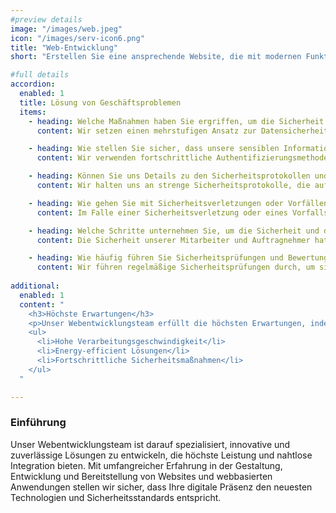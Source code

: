 ```yaml
---
#preview details
image: "/images/web.jpeg"
icon: "/images/serv-icon6.png"
title: "Web-Entwicklung"
short: "Erstellen Sie eine ansprechende Website, die mit modernen Funktionen ausgestattet ist. Unsere Webentwickler beherrschen die Kunst der Gestaltung, Entwicklung und Wartung von E-Commerce-Websites und webbasierten Anwendungen, die auf modernen Technologie-Stacks basieren."

#full details
accordion:
  enabled: 1
  title: Lösung von Geschäftsproblemen
  items:
    - heading: Welche Maßnahmen haben Sie ergriffen, um die Sicherheit unserer Daten und Informationen zu gewährleisten?
      content: Wir setzen einen mehrstufigen Ansatz zur Datensicherheit ein, der Verschlüsselung, Zugriffskontrollen und regelmäßige Sicherheitsprüfungen umfasst. Unsere Systeme sind so konzipiert, dass sie den branchenspezifischen Standards für den Datenschutz entsprechen oder diese übertreffen.

    - heading: Wie stellen Sie sicher, dass unsere sensiblen Informationen vor unbefugtem Zugriff geschützt sind?
      content: Wir verwenden fortschrittliche Authentifizierungsmethoden, wie zum Beispiel Zwei-Faktor-Authentifizierung, um den Zugriff auf sensible Informationen zu beschränken. Darüber hinaus werden unsere Sicherheitsprotokolle kontinuierlich überwacht und aktualisiert, um auf neue Bedrohungen zu reagieren.

    - heading: Können Sie uns Details zu den Sicherheitsprotokollen und Zertifizierungen Ihres Unternehmens geben?
      content: Wir halten uns an strenge Sicherheitsprotokolle, die auf den besten Praktiken und Standards der Branche basieren, wie zum Beispiel ISO 27001 und SOC 2. Unser Engagement für Sicherheit zeigt sich auch in unseren Zertifizierungen und der Einhaltung relevanter gesetzlicher Vorschriften.

    - heading: Wie gehen Sie mit Sicherheitsverletzungen oder Vorfällen um?
      content: Im Falle einer Sicherheitsverletzung oder eines Vorfalls haben wir etablierte Verfahren zur Reaktion auf Vorfälle, um die Bedrohung schnell zu mindern und die Auswirkungen auf unsere Kunden zu minimieren. Unser engagiertes Sicherheitsteam führt gründliche Untersuchungen durch und setzt Maßnahmen zur Behebung von Schwachstellen um, um zukünftige Vorfälle zu verhindern.

    - heading: Welche Schritte unternehmen Sie, um die Sicherheit und den Schutz unserer Mitarbeiter und Auftragnehmer zu gewährleisten?
      content: Die Sicherheit unserer Mitarbeiter und Auftragnehmer hat für uns oberste Priorität. Wir bieten umfassende Schulungen zu Sicherheitsbewusstsein und Notfallverfahren an. Darüber hinaus führen wir regelmäßig Bewertungen der Sicherheitsmaßnahmen am Arbeitsplatz durch, um Schwachstellen zu identifizieren und zu beheben.

    - heading: Wie häufig führen Sie Sicherheitsprüfungen und Bewertungen durch?
      content: Wir führen regelmäßige Sicherheitsprüfungen durch, um sicherzustellen, dass unsere Systeme den höchsten Standards entsprechen und aktuelle Bedrohungen adressiert werden.
      
additional:
  enabled: 1
  content: "
    <h3>Höchste Erwartungen</h3>
    <p>Unser Webentwicklungsteam erfüllt die höchsten Erwartungen, indem es zuverlässige und leistungsstarke Systeme liefert, die auf Ihre Bedürfnisse zugeschnitten sind.</p>
    <ul>
      <li>Hohe Verarbeitungsgeschwindigkeit</li>
      <li>Energy-efficient Lösungen</li>
      <li>Fortschrittliche Sicherheitsmaßnahmen</li>
    </ul>
  "

---
```


### Einführung

Unser Webentwicklungsteam ist darauf spezialisiert, innovative und zuverlässige Lösungen zu entwickeln, die höchste Leistung und nahtlose Integration bieten. Mit umfangreicher Erfahrung in der Gestaltung, Entwicklung und Bereitstellung von Websites und webbasierten Anwendungen stellen wir sicher, dass Ihre digitale Präsenz den neuesten Technologien und Sicherheitsstandards entspricht.
